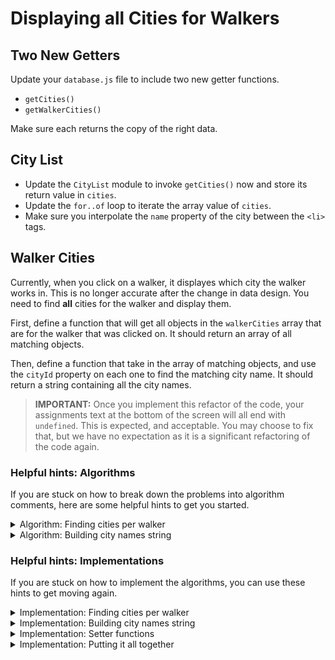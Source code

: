 # Displaying all Cities for Walkers

## Two New Getters

Update your `database.js` file to include two new getter functions.

* `getCities()`
* `getWalkerCities()`

Make sure each returns the copy of the right data.

## City List

* Update the `CityList` module to invoke `getCities()` now and store its return value in `cities`.
* Update the `for..of` loop to iterate the array value of `cities`.
* Make sure you interpolate the `name` property of the city between the `<li>` tags.


## Walker Cities

Currently, when you click on a walker, it displayes which city the walker works in. This is no longer accurate after the change in data design. You need to find **all** cities for the walker and display them.

First, define a function that will get all objects in the `walkerCities` array that are for the walker that was clicked on. It should return an array of all matching objects.

Then, define a function that take in the array of matching objects, and use the `cityId` property on each one to find the matching city name. It should return a string containing all the city names.

> **IMPORTANT:** Once you implement this refactor of the code, your assignments text at the bottom of the screen will all end with `undefined`. This is expected, and acceptable. You may choose to fix that, but we have no expectation as it is a significant refactoring of the code again.

### Helpful hints: Algorithms

If you are stuck on how to break down the problems into algorithm comments, here are some helpful hints to get you started.

<details>
    <summary>Algorithm: Finding cities per walker</summary>

```js
// The function need the walker information, so define a parameter
const filterWalkerCitiesByWalker = () => {
    // Define an empty array to store all of the assignment objects

    // Iterate the array value of walkerCities

    // Check if the primary key of the walker equals the foreign key on the assignment

    // If it does, add the current object to the array of assignments

    // After the loop is done, return the assignments array
}

```
</details>

<details>
    <summary>Algorithm: Building city names string</summary>

```js
// Define a function that builds a string of city names. Needs a paramter for assignments array.
const assignedCityNames = () => {
    // Define an empty string that will get appended with matching cities

    // Iterate the array of assignment objects

    // For each assignment, iterate the cities array to find the match

    // Add the name of the matching city to the array of city names

    // After the loop is done, return the string
}
```
</details>

### Helpful hints: Implementations

If you are stuck on how to implement the algorithms, you can use these hints to get moving again.

<details>
    <summary>Implementation: Finding cities per walker</summary>

```js
// The function need the walker information, so define a parameter
const filterWalkerCitiesByWalker = (walker) => {
    // Define an empty array to store all of the assignment objects
    const assignments = []

    // Iterate the array value of walkerCities
    for (const assignment of walkerCities) {

        // Check if the primary key of the walker equals the foreign key on the assignment
        if (assignment.walkerId === walker.id) {
            // If it does, add the current object to the array of assignments
            assignments.push(assignment)
        }
    }

    // After the loop is done, return the assignments array
    return assignments
}

```
</details>

<details>
    <summary>Implementation: Building city names string</summary>

```js
// Define a function that builds a string of city names. Needs a paramter for assignments array.
const assignedCityNames = (assignments) => {
    // Define an empty string that will get appended with matching cities
    let cityNames = ""

    // Iterate the array of assignment objects
    for (const assignment of assignments) {

        // For each assignment, iterate the cities array to find the match
        for (const city of cities) {
            if (city.id === assignment.cityId) {
                // Add the name of the matching city to the string of city names
                cityNames = `${cityNames} and ${city.name}`
            }
        }
    }

    // After the loop is done, return the string
    return cityNames
}
```
</details>



<details>
    <summary>Implementation: Setter functions</summary>

```js
export const getCities = () => {
    return database.cities.map(city => ({...city}))
}

export const getWalkerCities = () => {
    return database.walkerCities.map(assignment => ({...assignment}))
}
```
</details>

<details>
    <summary>Implementation: Putting it all together</summary>

```js
for (const walker of walkers) {
    if (walker.id === parseInt(walkerId)) {
        const assignments = filterWalkerCitiesByWalker(walker)
        const cities = assignedCityNames(assignments)

        window.alert(`${walker.name} services ${cities}`)
    }
}
```
</details>
